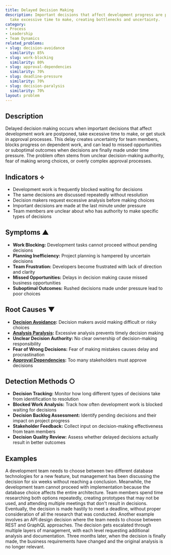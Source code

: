 ```yaml
---
title: Delayed Decision Making
description: Important decisions that affect development progress are postponed or
  take excessive time to make, creating bottlenecks and uncertainty.
category:
- Process
- Leadership
- Team Dynamics
related_problems:
- slug: decision-avoidance
  similarity: 85%
- slug: work-blocking
  similarity: 80%
- slug: approval-dependencies
  similarity: 70%
- slug: deadline-pressure
  similarity: 70%
- slug: decision-paralysis
  similarity: 70%
layout: problem
---
```


## Description

Delayed decision making occurs when important decisions that affect development work are postponed, take excessive time to make, or get stuck in approval processes. This delay creates uncertainty for team members, blocks progress on dependent work, and can lead to missed opportunities or suboptimal outcomes when decisions are finally made under time pressure. The problem often stems from unclear decision-making authority, fear of making wrong choices, or overly complex approval processes.

## Indicators ⟡

- Development work is frequently blocked waiting for decisions
- The same decisions are discussed repeatedly without resolution
- Decision makers request excessive analysis before making choices
- Important decisions are made at the last minute under pressure
- Team members are unclear about who has authority to make specific types of decisions

## Symptoms ▲

- **Work Blocking:** Development tasks cannot proceed without pending decisions
- **Planning Inefficiency:** Project planning is hampered by uncertain decisions
- **Team Frustration:** Developers become frustrated with lack of direction and clarity
- **Missed Opportunities:** Delays in decision making cause missed business opportunities
- **Suboptimal Outcomes:** Rushed decisions made under pressure lead to poor choices

## Root Causes ▼

- **[Decision Avoidance](decision-avoidance.md):** Decision makers avoid making difficult or risky choices
- **[Analysis Paralysis](analysis-paralysis.md):** Excessive analysis prevents timely decision making
- **Unclear Decision Authority:** No clear ownership of decision-making responsibility
- **Fear of Wrong Decisions:** Fear of making mistakes causes delay and procrastination
- **[Approval Dependencies](approval-dependencies.md):** Too many stakeholders must approve decisions

## Detection Methods ○

- **Decision Tracking:** Monitor how long different types of decisions take from identification to resolution
- **Blocked Work Analysis:** Track how often development work is blocked waiting for decisions
- **Decision Backlog Assessment:** Identify pending decisions and their impact on project progress
- **Stakeholder Feedback:** Collect input on decision-making effectiveness from team members
- **Decision Quality Review:** Assess whether delayed decisions actually result in better outcomes

## Examples

A development team needs to choose between two different database technologies for a new feature, but management has been discussing the decision for six weeks without reaching a conclusion. Meanwhile, the development team cannot proceed with implementation because the database choice affects the entire architecture. Team members spend time researching both options repeatedly, creating prototypes that may not be used, and attending multiple meetings that don't result in decisions. Eventually, the decision is made hastily to meet a deadline, without proper consideration of all the research that was conducted. Another example involves an API design decision where the team needs to choose between REST and GraphQL approaches. The decision gets escalated through multiple layers of management, with each level requesting additional analysis and documentation. Three months later, when the decision is finally made, the business requirements have changed and the original analysis is no longer relevant.